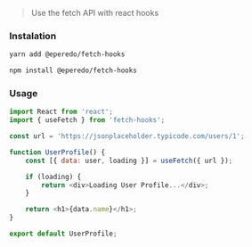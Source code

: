 > Use the fetch API with react hooks

### Instalation

```bash
yarn add @eperedo/fetch-hooks
```

```bash
npm install @eperedo/fetch-hooks
```

### Usage

```js
import React from 'react';
import { useFetch } from 'fetch-hooks';

const url = 'https://jsonplaceholder.typicode.com/users/1';

function UserProfile() {
	const [{ data: user, loading }] = useFetch({ url });

	if (loading) {
		return <div>Loading User Profile...</div>;
	}

	return <h1>{data.name}</h1>;
}

export default UserProfile;
```
